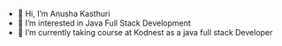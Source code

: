 - 👋 Hi, I’m Anusha Kasthuri
- 👀 I’m interested in  Java Full Stack Development
- 🌱 I’m currently taking course at Kodnest as a java full stack Developer


<!---
Anushakasthuri16/Anushakasthuri16 is a ✨ special ✨ repository because its `README.md` (this file) appears on your GitHub profile.
You can click the Preview link to take a look at your changes.
--->
